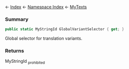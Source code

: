 ← [Index](Api-Index) ← [Namespace Index](Namespace-Index) ← [MyTexts](VRage.MyTexts)

### Summary

```csharp
public static MyStringId GlobalVariantSelector { get; }
```

Global selector for translation variants.

### Returns

MyStringId <sub>prohibited</sub>

